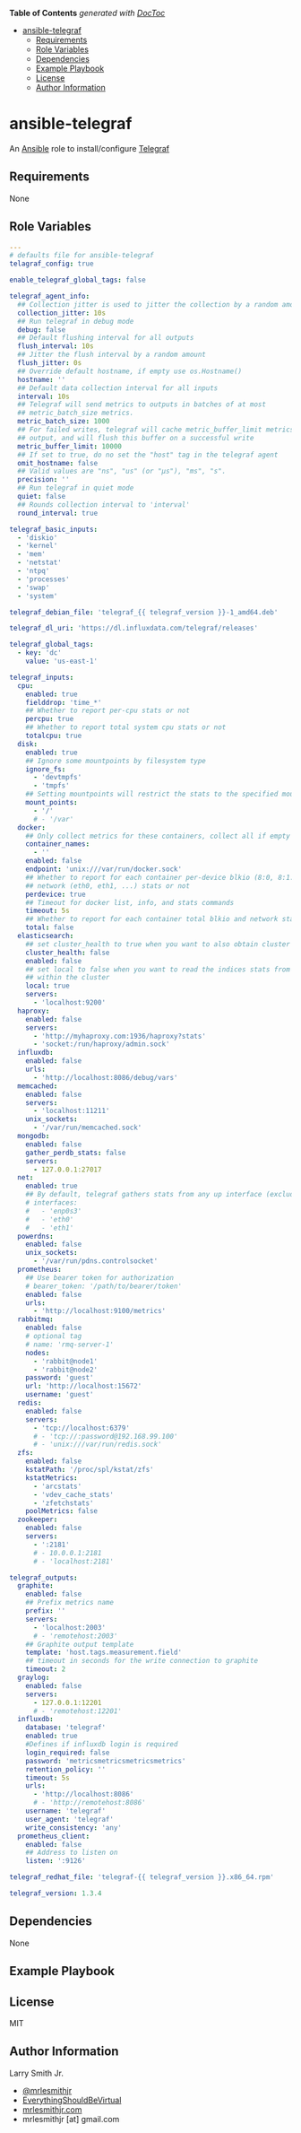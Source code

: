 <!-- START doctoc generated TOC please keep comment here to allow auto update -->
<!-- DON'T EDIT THIS SECTION, INSTEAD RE-RUN doctoc TO UPDATE -->
**Table of Contents**  *generated with [DocToc](https://github.com/thlorenz/doctoc)*

- [ansible-telegraf](#ansible-telegraf)
  - [Requirements](#requirements)
  - [Role Variables](#role-variables)
  - [Dependencies](#dependencies)
  - [Example Playbook](#example-playbook)
  - [License](#license)
  - [Author Information](#author-information)

<!-- END doctoc generated TOC please keep comment here to allow auto update -->

# ansible-telegraf

An [Ansible](https://www.ansible.com) role to install/configure [Telegraf](https://www.influxdata.com/time-series-platform/telegraf)

## Requirements

None

## Role Variables

```yaml
---
# defaults file for ansible-telegraf
telagraf_config: true

enable_telegraf_global_tags: false

telegraf_agent_info:
  ## Collection jitter is used to jitter the collection by a random amount
  collection_jitter: 10s
  ## Run telegraf in debug mode
  debug: false
  ## Default flushing interval for all outputs
  flush_interval: 10s
  ## Jitter the flush interval by a random amount
  flush_jitter: 0s
  ## Override default hostname, if empty use os.Hostname()
  hostname: ''
  ## Default data collection interval for all inputs
  interval: 10s
  ## Telegraf will send metrics to outputs in batches of at most
  ## metric_batch_size metrics.
  metric_batch_size: 1000
  ## For failed writes, telegraf will cache metric_buffer_limit metrics for each
  ## output, and will flush this buffer on a successful write
  metric_buffer_limit: 10000
  ## If set to true, do no set the "host" tag in the telegraf agent
  omit_hostname: false
  ## Valid values are "ns", "us" (or "µs"), "ms", "s".
  precision: ''
  ## Run telegraf in quiet mode
  quiet: false
  ## Rounds collection interval to 'interval'
  round_interval: true

telegraf_basic_inputs:
  - 'diskio'
  - 'kernel'
  - 'mem'
  - 'netstat'
  - 'ntpq'
  - 'processes'
  - 'swap'
  - 'system'

telegraf_debian_file: 'telegraf_{{ telegraf_version }}-1_amd64.deb'

telegraf_dl_uri: 'https://dl.influxdata.com/telegraf/releases'

telegraf_global_tags:
  - key: 'dc'
    value: 'us-east-1'

telegraf_inputs:
  cpu:
    enabled: true
    fielddrop: 'time_*'
    ## Whether to report per-cpu stats or not
    percpu: true
    ## Whether to report total system cpu stats or not
    totalcpu: true
  disk:
    enabled: true
    ## Ignore some mountpoints by filesystem type
    ignore_fs:
      - 'devtmpfs'
      - 'tmpfs'
    ## Setting mountpoints will restrict the stats to the specified mountpoints
    mount_points:
      - '/'
      # - '/var'
  docker:
    ## Only collect metrics for these containers, collect all if empty
    container_names:
      - ''
    enabled: false
    endpoint: 'unix:///var/run/docker.sock'
    ## Whether to report for each container per-device blkio (8:0, 8:1...) and
    ## network (eth0, eth1, ...) stats or not
    perdevice: true
    ## Timeout for docker list, info, and stats commands
    timeout: 5s
    ## Whether to report for each container total blkio and network stats or not
    total: false
  elasticsearch:
    ## set cluster_health to true when you want to also obtain cluster level stats
    cluster_health: false
    enabled: false
    ## set local to false when you want to read the indices stats from all nodes
    ## within the cluster
    local: true
    servers:
      - 'localhost:9200'
  haproxy:
    enabled: false
    servers:
      - 'http://myhaproxy.com:1936/haproxy?stats'
      - 'socket:/run/haproxy/admin.sock'
  influxdb:
    enabled: false
    urls:
      - 'http://localhost:8086/debug/vars'
  memcached:
    enabled: false
    servers:
      - 'localhost:11211'
    unix_sockets:
      - '/var/run/memcached.sock'
  mongodb:
    enabled: false
    gather_perdb_stats: false
    servers:
      - 127.0.0.1:27017
  net:
    enabled: true
    ## By default, telegraf gathers stats from any up interface (excluding loopback)
    # interfaces:
    #   - 'enp0s3'
    #   - 'eth0'
    #   - 'eth1'
  powerdns:
    enabled: false
    unix_sockets:
      - '/var/run/pdns.controlsocket'
  prometheus:
    ## Use bearer token for authorization
    # bearer_token: '/path/to/bearer/token'
    enabled: false
    urls:
      - 'http://localhost:9100/metrics'
  rabbitmq:
    enabled: false
    # optional tag
    # name: 'rmq-server-1'
    nodes:
      - 'rabbit@node1'
      - 'rabbit@node2'
    password: 'guest'
    url: 'http://localhost:15672'
    username: 'guest'
  redis:
    enabled: false
    servers:
      - 'tcp://localhost:6379'
      # - 'tcp://:password@192.168.99.100'
      # - 'unix:///var/run/redis.sock'
  zfs:
    enabled: false
    kstatPath: '/proc/spl/kstat/zfs'
    kstatMetrics:
      - 'arcstats'
      - 'vdev_cache_stats'
      - 'zfetchstats'
    poolMetrics: false
  zookeeper:
    enabled: false
    servers:
      - ':2181'
      # - 10.0.0.1:2181
      # - 'localhost:2181'

telegraf_outputs:
  graphite:
    enabled: false
    ## Prefix metrics name
    prefix: ''
    servers:
      - 'localhost:2003'
      # - 'remotehost:2003'
    ## Graphite output template
    template: 'host.tags.measurement.field'
    ## timeout in seconds for the write connection to graphite
    timeout: 2
  graylog:
    enabled: false
    servers:
      - 127.0.0.1:12201
      # - 'remotehost:12201'
  influxdb:
    database: 'telegraf'
    enabled: true
    #Defines if influxdb login is required
    login_required: false
    password: 'metricsmetricsmetricsmetrics'
    retention_policy: ''
    timeout: 5s
    urls:
      - 'http://localhost:8086'
      # - 'http://remotehost:8086'
    username: 'telegraf'
    user_agent: 'telegraf'
    write_consistency: 'any'
  prometheus_client:
    enabled: false
    ## Address to listen on
    listen: ':9126'

telegraf_redhat_file: 'telegraf-{{ telegraf_version }}.x86_64.rpm'

telegraf_version: 1.3.4
```

## Dependencies

None

## Example Playbook

## License

MIT

## Author Information

Larry Smith Jr.

-   [@mrlesmithjr](https://www.twitter.com/mrlesmithjr)
-   [EverythingShouldBeVirtual](http://www.everythingshouldbevirtual.com)
-   [mrlesmithjr.com](http://mrlesmithjr.com)
-   mrlesmithjr [at] gmail.com
